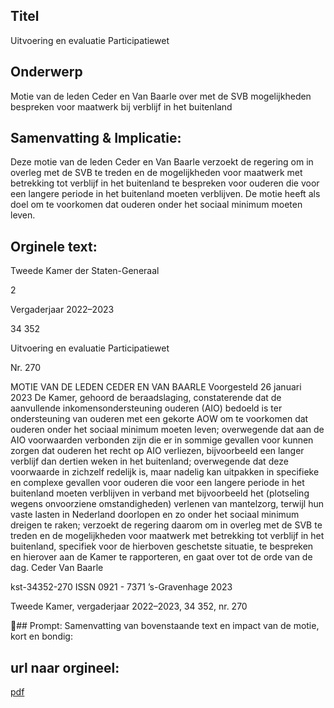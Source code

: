 ## Titel
Uitvoering en evaluatie Participatiewet
## Onderwerp
Motie van de leden Ceder en Van Baarle over met de SVB mogelijkheden bespreken voor maatwerk bij verblijf in het buitenland
## Samenvatting & Implicatie:

Deze motie van de leden Ceder en Van Baarle verzoekt de regering om in overleg met de SVB te treden en de mogelijkheden voor maatwerk met betrekking tot verblijf in het buitenland te bespreken voor ouderen die voor een langere periode in het buitenland moeten verblijven. De motie heeft als doel om te voorkomen dat ouderen onder het sociaal minimum moeten leven.
## Orginele text:


Tweede Kamer der Staten-Generaal

2

Vergaderjaar 2022–2023

34 352

Uitvoering en evaluatie Participatiewet

Nr. 270

MOTIE VAN DE LEDEN CEDER EN VAN BAARLE
Voorgesteld 26 januari 2023
De Kamer,
gehoord de beraadslaging,
constaterende dat de aanvullende inkomensondersteuning ouderen (AIO)
bedoeld is ter ondersteuning van ouderen met een gekorte AOW om te
voorkomen dat ouderen onder het sociaal minimum moeten leven;
overwegende dat aan de AIO voorwaarden verbonden zijn die er in
sommige gevallen voor kunnen zorgen dat ouderen het recht op AIO
verliezen, bijvoorbeeld een langer verblijf dan dertien weken in het
buitenland;
overwegende dat deze voorwaarde in zichzelf redelijk is, maar nadelig kan
uitpakken in specifieke en complexe gevallen voor ouderen die voor een
langere periode in het buitenland moeten verblijven in verband met
bijvoorbeeld het (plotseling wegens onvoorziene omstandigheden)
verlenen van mantelzorg, terwijl hun vaste lasten in Nederland doorlopen
en zo onder het sociaal minimum dreigen te raken;
verzoekt de regering daarom om in overleg met de SVB te treden en de
mogelijkheden voor maatwerk met betrekking tot verblijf in het
buitenland, specifiek voor de hierboven geschetste situatie, te bespreken
en hierover aan de Kamer te rapporteren,
en gaat over tot de orde van de dag.
Ceder
Van Baarle

kst-34352-270
ISSN 0921 - 7371
’s-Gravenhage 2023

Tweede Kamer, vergaderjaar 2022–2023, 34 352, nr. 270

## Prompt:
Samenvatting van bovenstaande text en impact van de motie, kort en bondig:

## url naar orgineel:
[pdf](https://gegevensmagazijn.tweedekamer.nl/OData/v4/2.0/Document(4ed2517c-5c1b-4853-9305-26baa4b62353)/resource)
